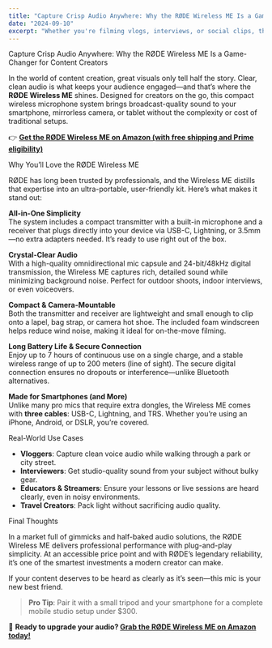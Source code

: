 ```yaml
---
title: "Capture Crisp Audio Anywhere: Why the RØDE Wireless ME Is a Game-Changer for Content Creators"
date: "2024-09-10"
excerpt: "Whether you're filming vlogs, interviews, or social clips, the RØDE Wireless ME compact wireless mic delivers pro-level sound in a pocket-sized package—perfect for smartphones and cameras alike."
---
```


Capture Crisp Audio Anywhere: Why the RØDE Wireless ME Is a Game-Changer for Content Creators

In the world of content creation, great visuals only tell half the story. Clear, clean audio is what keeps your audience engaged—and that’s where the **RØDE Wireless ME** shines. Designed for creators on the go, this compact wireless microphone system brings broadcast-quality sound to your smartphone, mirrorless camera, or tablet without the complexity or cost of traditional setups.

👉 **[Get the RØDE Wireless ME on Amazon (with free shipping and Prime eligibility)](https://amzn.to/48f0UCx)**

Why You’ll Love the RØDE Wireless ME

RØDE has long been trusted by professionals, and the Wireless ME distills that expertise into an ultra-portable, user-friendly kit. Here’s what makes it stand out:

**All-in-One Simplicity**  
The system includes a compact transmitter with a built-in microphone and a receiver that plugs directly into your device via USB-C, Lightning, or 3.5mm—no extra adapters needed. It’s ready to use right out of the box.

**Crystal-Clear Audio**  
With a high-quality omnidirectional mic capsule and 24-bit/48kHz digital transmission, the Wireless ME captures rich, detailed sound while minimizing background noise. Perfect for outdoor shoots, indoor interviews, or even voiceovers.

**Compact & Camera-Mountable**  
Both the transmitter and receiver are lightweight and small enough to clip onto a lapel, bag strap, or camera hot shoe. The included foam windscreen helps reduce wind noise, making it ideal for on-the-move filming.

**Long Battery Life & Secure Connection**  
Enjoy up to 7 hours of continuous use on a single charge, and a stable wireless range of up to 200 meters (line of sight). The secure digital connection ensures no dropouts or interference—unlike Bluetooth alternatives.

**Made for Smartphones (and More)**  
Unlike many pro mics that require extra dongles, the Wireless ME comes with **three cables**: USB-C, Lightning, and TRS. Whether you’re using an iPhone, Android, or DSLR, you’re covered.

Real-World Use Cases

- **Vloggers**: Capture clean voice audio while walking through a park or city street.  
- **Interviewers**: Get studio-quality sound from your subject without bulky gear.  
- **Educators & Streamers**: Ensure your lessons or live sessions are heard clearly, even in noisy environments.  
- **Travel Creators**: Pack light without sacrificing audio quality.

Final Thoughts

In a market full of gimmicks and half-baked audio solutions, the RØDE Wireless ME delivers professional performance with plug-and-play simplicity. At an accessible price point and with RØDE’s legendary reliability, it’s one of the smartest investments a modern creator can make.

If your content deserves to be heard as clearly as it’s seen—this mic is your new best friend.

> **Pro Tip**: Pair it with a small tripod and your smartphone for a complete mobile studio setup under $300.

🛒 **Ready to upgrade your audio? [Grab the RØDE Wireless ME on Amazon today!](https://amzn.to/48f0UCx)**